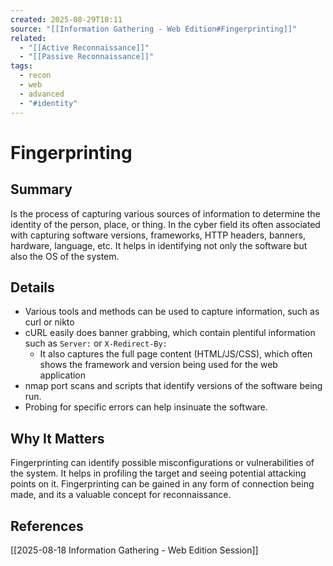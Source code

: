 ```yaml
---
created: 2025-08-29T10:11
source: "[[Information Gathering - Web Edition#Fingerprinting]]"
related: 
  - "[[Active Reconnaissance]]"
  - "[[Passive Reconnaissance]]"
tags:
  - recon
  - web
  - advanced
  - "#identity"
---
```

# Fingerprinting

## Summary
Is the process of capturing various sources of information to determine the identity of the person, place, or thing. In the cyber field its often associated with capturing software versions, frameworks, HTTP headers, banners, hardware, language, etc. It helps in identifying not only the software but also the OS of the system. 

## Details
- Various tools and methods can be used to capture information, such as curl or nikto
- cURL easily does banner grabbing, which contain plentiful information such as `Server:` or `X-Redirect-By:`
	- It also captures the full page content (HTML/JS/CSS), which often shows the framework and version being used for the web application
- nmap port scans and scripts that identify versions of the software being run.
- Probing for specific errors can help insinuate the software.

## Why It Matters
Fingerprinting can identify possible misconfigurations or vulnerabilities of the system. It helps in profiling the target and seeing potential attacking points on it. Fingerprinting can be gained in any form of connection being made, and its a valuable concept for reconnaissance. 

## References
[[2025-08-18 Information Gathering - Web Edition Session]]
